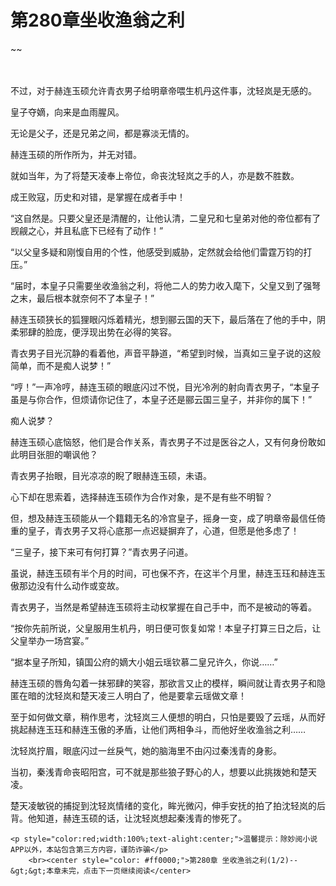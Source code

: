 # 第280章坐收渔翁之利
~~
    	    <p name="pagetop" href="javascript:void(0);" onclick="return false" style="line-height: 35px;padding: 10px;color: #333;"> </p><p>不过，对于赫连玉硕允许青衣男子给明章帝喂生机丹这件事，沈轻岚是无感的。</p><p>皇子夺嫡，向来是血雨腥风。</p><p>无论是父子，还是兄弟之间，都是寡淡无情的。</p><p>赫连玉硕的所作所为，并无对错。</p><p>就如当年，为了将楚天凌奉上帝位，命丧沈轻岚之手的人，亦是数不胜数。</p><p>成王败寇，历史和对错，是掌握在成者手中！</p><p>“这自然是。只要父皇还是清醒的，让他认清，二皇兄和七皇弟对他的帝位都有了觊觎之心，并且私底下已经有了动作！”</p><p>“以父皇多疑和刚愎自用的个性，他感受到威胁，定然就会给他们雷霆万钧的打压。”</p><p>“届时，本皇子只需要坐收渔翁之利，将他二人的势力收入麾下，父皇又到了强弩之末，最后根本就奈何不了本皇子！”</p><p>赫连玉硕狭长的狐狸眼闪烁着精光，想到郦云国的天下，最后落在了他的手中，阴柔邪肆的脸庞，便浮现出势在必得的笑容。</p><p>青衣男子目光沉静的看着他，声音平静道，“希望到时候，当真如三皇子说的这般简单，而不是痴人说梦！”</p><p>“哼！”一声冷哼，赫连玉硕的眼底闪过不悦，目光冷冽的射向青衣男子，“本皇子虽是与你合作，但烦请你记住了，本皇子还是郦云国三皇子，并非你的属下！”</p><p>痴人说梦？</p><p>赫连玉硕心底恼怒，他们是合作关系，青衣男子不过是医谷之人，又有何身份敢如此明目张胆的嘲讽他？</p><p>青衣男子抬眼，目光凉凉的睨了眼赫连玉硕，未语。</p><p>心下却在思索着，选择赫连玉硕作为合作对象，是不是有些不明智？</p><p>但，想及赫连玉硕能从一个籍籍无名的冷宫皇子，摇身一变，成了明章帝最信任倚重的皇子，青衣男子又将心底那一点迟疑摒弃了，心道，但愿是他多虑了！</p><p>“三皇子，接下来可有何打算？”青衣男子问道。</p><p>虽说，赫连玉硕有半个月的时间，可也保不齐，在这半个月里，赫连玉珏和赫连玉傲那边没有什么动作或变故。</p><p>青衣男子，当然是希望赫连玉硕将主动权掌握在自己手中，而不是被动的等着。</p><p>“按你先前所说，父皇服用生机丹，明日便可恢复如常！本皇子打算三日之后，让父皇举办一场宫宴。”</p><p>“据本皇子所知，镇国公府的嫡大小姐云瑶钦慕二皇兄许久，你说……”</p><p>赫连玉硕的唇角勾着一抹邪肆的笑容，那欲言又止的模样，瞬间就让青衣男子和隐匿在暗的沈轻岚和楚天凌三人明白了，他是要拿云瑶做文章！</p><p>至于如何做文章，稍作思考，沈轻岚三人便想的明白，只怕是要毁了云瑶，从而好挑起赫连玉珏和赫连玉傲的矛盾，让他们两相争斗，而他好坐收渔翁之利……</p><p>沈轻岚拧眉，眼底闪过一丝戾气，她的脑海里不由闪过秦浅青的身影。</p><p>当初，秦浅青命丧昭阳宫，可不就是那些狼子野心的人，想要以此挑拨她和楚天凌。</p><p>楚天凌敏锐的捕捉到沈轻岚情绪的变化，眸光微闪，伸手安抚的拍了拍沈轻岚的后背。他知道，赫连玉硕的话，让沈轻岚想起秦浅青的惨死了。</p>
    	
   	<p style="color:red;width:100%;text-alight:center;">温馨提示：除妙阅小说APP以外，本站包含第三方内容，谨防诈骗</p>
    	<br><center style="color: #ff0000;">第280章 坐收渔翁之利(1/2)--&gt;&gt;本章未完，点击下一页继续阅读</center>
    	